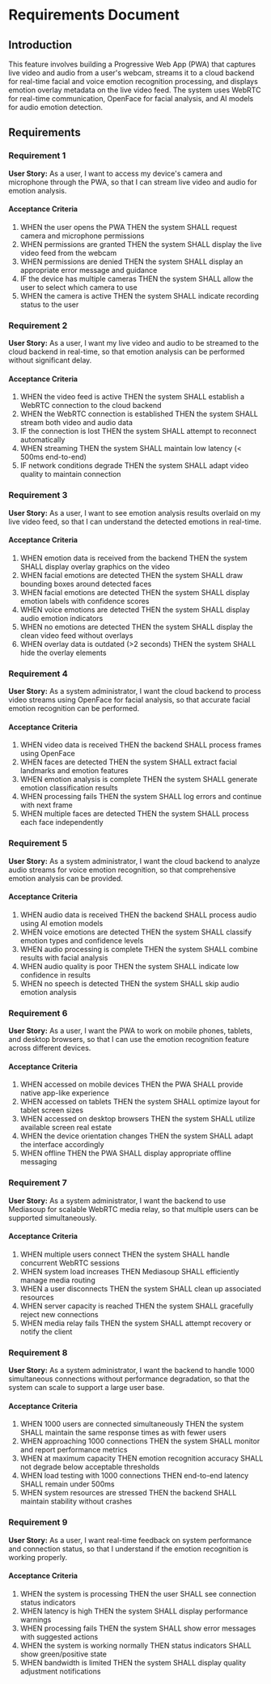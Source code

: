 # Requirements Document

## Introduction

This feature involves building a Progressive Web App (PWA) that captures live video and audio from a user's webcam, streams it to a cloud backend for real-time facial and voice emotion recognition processing, and displays emotion overlay metadata on the live video feed. The system uses WebRTC for real-time communication, OpenFace for facial analysis, and AI models for audio emotion detection.

## Requirements

### Requirement 1

**User Story:** As a user, I want to access my device's camera and microphone through the PWA, so that I can stream live video and audio for emotion analysis.

#### Acceptance Criteria

1. WHEN the user opens the PWA THEN the system SHALL request camera and microphone permissions
2. WHEN permissions are granted THEN the system SHALL display the live video feed from the webcam
3. WHEN permissions are denied THEN the system SHALL display an appropriate error message and guidance
4. IF the device has multiple cameras THEN the system SHALL allow the user to select which camera to use
5. WHEN the camera is active THEN the system SHALL indicate recording status to the user

### Requirement 2

**User Story:** As a user, I want my live video and audio to be streamed to the cloud backend in real-time, so that emotion analysis can be performed without significant delay.

#### Acceptance Criteria

1. WHEN the video feed is active THEN the system SHALL establish a WebRTC connection to the cloud backend
2. WHEN the WebRTC connection is established THEN the system SHALL stream both video and audio data
3. IF the connection is lost THEN the system SHALL attempt to reconnect automatically
4. WHEN streaming THEN the system SHALL maintain low latency (< 500ms end-to-end)
5. IF network conditions degrade THEN the system SHALL adapt video quality to maintain connection

### Requirement 3

**User Story:** As a user, I want to see emotion analysis results overlaid on my live video feed, so that I can understand the detected emotions in real-time.

#### Acceptance Criteria

1. WHEN emotion data is received from the backend THEN the system SHALL display overlay graphics on the video
2. WHEN facial emotions are detected THEN the system SHALL draw bounding boxes around detected faces
3. WHEN facial emotions are detected THEN the system SHALL display emotion labels with confidence scores
4. WHEN voice emotions are detected THEN the system SHALL display audio emotion indicators
5. WHEN no emotions are detected THEN the system SHALL display the clean video feed without overlays
6. WHEN overlay data is outdated (>2 seconds) THEN the system SHALL hide the overlay elements

### Requirement 4

**User Story:** As a system administrator, I want the cloud backend to process video streams using OpenFace for facial analysis, so that accurate facial emotion recognition can be performed.

#### Acceptance Criteria

1. WHEN video data is received THEN the backend SHALL process frames using OpenFace
2. WHEN faces are detected THEN the system SHALL extract facial landmarks and emotion features
3. WHEN emotion analysis is complete THEN the system SHALL generate emotion classification results
4. WHEN processing fails THEN the system SHALL log errors and continue with next frame
5. WHEN multiple faces are detected THEN the system SHALL process each face independently

### Requirement 5

**User Story:** As a system administrator, I want the cloud backend to analyze audio streams for voice emotion recognition, so that comprehensive emotion analysis can be provided.

#### Acceptance Criteria

1. WHEN audio data is received THEN the backend SHALL process audio using AI emotion models
2. WHEN voice emotions are detected THEN the system SHALL classify emotion types and confidence levels
3. WHEN audio processing is complete THEN the system SHALL combine results with facial analysis
4. WHEN audio quality is poor THEN the system SHALL indicate low confidence in results
5. WHEN no speech is detected THEN the system SHALL skip audio emotion analysis

### Requirement 6

**User Story:** As a user, I want the PWA to work on mobile phones, tablets, and desktop browsers, so that I can use the emotion recognition feature across different devices.

#### Acceptance Criteria

1. WHEN accessed on mobile devices THEN the PWA SHALL provide native app-like experience
2. WHEN accessed on tablets THEN the system SHALL optimize layout for tablet screen sizes
3. WHEN accessed on desktop browsers THEN the system SHALL utilize available screen real estate
4. WHEN the device orientation changes THEN the system SHALL adapt the interface accordingly
5. WHEN offline THEN the PWA SHALL display appropriate offline messaging

### Requirement 7

**User Story:** As a system administrator, I want the backend to use Mediasoup for scalable WebRTC media relay, so that multiple users can be supported simultaneously.

#### Acceptance Criteria

1. WHEN multiple users connect THEN the system SHALL handle concurrent WebRTC sessions
2. WHEN system load increases THEN Mediasoup SHALL efficiently manage media routing
3. WHEN a user disconnects THEN the system SHALL clean up associated resources
4. WHEN server capacity is reached THEN the system SHALL gracefully reject new connections
5. WHEN media relay fails THEN the system SHALL attempt recovery or notify the client

### Requirement 8

**User Story:** As a system administrator, I want the backend to handle 1000 simultaneous connections without performance degradation, so that the system can scale to support a large user base.

#### Acceptance Criteria

1. WHEN 1000 users are connected simultaneously THEN the system SHALL maintain the same response times as with fewer users
2. WHEN approaching 1000 connections THEN the system SHALL monitor and report performance metrics
3. WHEN at maximum capacity THEN emotion recognition accuracy SHALL not degrade below acceptable thresholds
4. WHEN load testing with 1000 connections THEN end-to-end latency SHALL remain under 500ms
5. WHEN system resources are stressed THEN the backend SHALL maintain stability without crashes

### Requirement 9

**User Story:** As a user, I want real-time feedback on system performance and connection status, so that I understand if the emotion recognition is working properly.

#### Acceptance Criteria

1. WHEN the system is processing THEN the user SHALL see connection status indicators
2. WHEN latency is high THEN the system SHALL display performance warnings
3. WHEN processing fails THEN the system SHALL show error messages with suggested actions
4. WHEN the system is working normally THEN status indicators SHALL show green/positive state
5. WHEN bandwidth is limited THEN the system SHALL display quality adjustment notifications